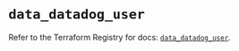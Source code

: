 # `data_datadog_user`

Refer to the Terraform Registry for docs: [`data_datadog_user`](https://registry.terraform.io/providers/datadog/datadog/3.57.0/docs/data-sources/user).

